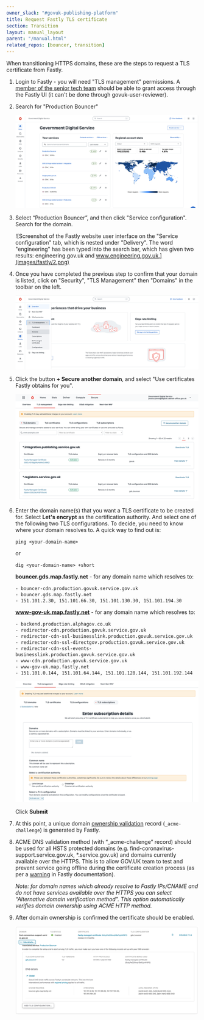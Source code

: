 ```yaml
---
owner_slack: "#govuk-publishing-platform"
title: Request Fastly TLS certificate
section: Transition
layout: manual_layout
parent: "/manual.html"
related_repos: [bouncer, transition]
---
```


When transitioning HTTPS domains, these are the steps to request a TLS certificate from Fastly.

1. Login to Fastly - you will need "TLS management" permissions. A [member of the senior tech team](https://docs.publishing.service.gov.uk/manual/ask-for-help.html#contact-senior-tech) should be able to grant access through the Fastly UI (it can't be done through govuk-user-reviewer).

1. Search for "Production Bouncer"

    ![Screenshot of the Fastly website user interface on the "Home" tab. The words "Production bouncer" have been typed in the search bar, which has shown two results: Production Bouncer and Production Bouncer HTTPS.](images/fastly/1.png)

1. Select “Production Bouncer”, and then click "Service configuration". Search for the domain.

    ![Screenshot of the Fastly website user interface on the "Service configuration" tab, which is nested under "Delivery". The word "engineering" has been typed into the search bar, which has given two results: engineering.gov.uk and www.engineering.gov.uk.](images/fastly/2.png)

1. Once you have completed the previous step to confirm that your domain is listed, click on "Security", "TLS Management" then "Domains" in the toolbar on the left.

    ![Screenshot of the Fastly website user interface with the navigation bar on the left expanded to show "Security", "TLS Management" and then "Domains".](images/fastly/3.png)

1. Click the button **+ Secure another domain**, and select "Use certificates Fastly obtains for you".

    ![Screenshot of the Fastly website user interface on the "TLS management" tab which is nested under "Secure". There is a button in the top right labelled "+ Secure another domain".](images/fastly/4.png)

1. Enter the domain name(s) that you want a TLS certificate to be created for. Select **Let's encrypt** as the certification authority. And select one of the following two TLS configurations. To decide, you need to know where your domain resolves to. A quick way to find out is:

    ```
    ping <your-domain-name>
    ```

    or

    ```
    dig <your-domain-name> +short
    ```

    **bouncer.gds.map.fastly.net** - for any domain name which resolves to:

    ```
    - bouncer-cdn.production.govuk.service.gov.uk
    - bouncer.gds.map.fastly.net
    - 151.101.2.30, 151.101.66.30, 151.101.130.30, 151.101.194.30
    ```

    **www-gov-uk.map.fastly.net** - for any domain name which resolves to:

    ```
    - backend.production.alphagov.co.uk
    - redirector-cdn.production.govuk.service.gov.uk
    - redirector-cdn-ssl-businesslink.production.govuk.service.gov.uk
    - redirector-cdn-ssl-directgov.production.govuk.service.gov.uk
    - redirector-cdn-ssl-events-businesslink.production.govuk.service.gov.uk
    - www-cdn.production.govuk.service.gov.uk
    - www-gov-uk.map.fastly.net
    - 151.101.0.144, 151.101.64.144, 151.101.128.144, 151.101.192.144
    ```

    ![Screnshot of the Fastly website user interface on the "TLS subscriptions" tab, nested under "TLS management". A form is shown where multiple domains can be added into a text area.](images/fastly/5.png)

    Click **Submit**

1. At this point, a unique domain [ownership validation](https://docs.fastly.com/en/guides/serving-https-traffic-using-fastly-managed-certificates#verifying-domain-ownership) record (`_acme-challenge`) is generated by Fastly.

1. ACME DNS validation method (with “_acme-challenge” record) should be used for all HSTS protected domains (e.g. find-coronavirus-support.service.gov.uk, *.service.gov.uk) and domains currently available over the HTTPS. This is to allow GOV.UK team to test and prevent service going offline during the certificate creation process (as per a [warning](https://docs.fastly.com/en/guides/serving-https-traffic-using-fastly-managed-certificates#using-the-acme-http-challenge-to-verify-domain-ownership) in Fastly documentation).

    *Note: for domain names which already resolve to Fastly IPs/CNAME and do not have services available over the HTTPS  you can select “Alternative domain verification method”. This option automatically verifies domain ownership using ACME HTTP method.*

1. After domain ownership is confirmed the certificate should be enabled.

   ![Screenshot of the Fastly website user interface showing the TLS status is enabled for the domain find-coronavirus-support.service.gov.uk. Other information included on the screen is: certificate expiry, TLS version, HTTP protocols and details of all the DNS records for the domain.](images/fastly/6.png)
